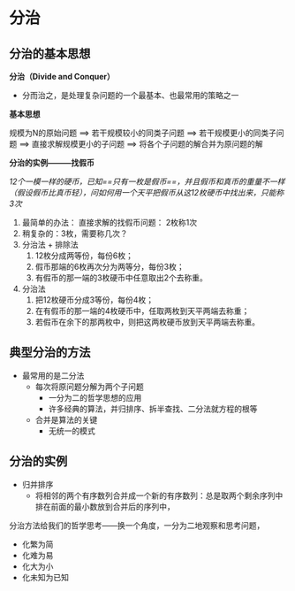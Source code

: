 # 分治

## 分治的基本思想

**分治（Divide and Conquer）**

- 分而治之，是处理复杂问题的一个最基本、也最常用的策略之一

**基本思想**

规模为N的原始问题 ==> 若干规模较小的同类子问题 ==>  若干规模更小的同类子问题 ==> 直接求解规模更小的子问题 ==> 将各个子问题的解合并为原问题的解

**分治的实例———找假币**

*12个一模一样的硬币，已知==只有一枚是假币==，并且假币和真币的重量不一样（假设假币比真币轻），问如何用一个天平把假币从这12枚硬币中找出来，只能称3次*

1. 最简单的办法： 直接求解的找假币问题： 2枚称1次
2. 稍复杂的：3枚，需要称几次？
3. 分治法 + 排除法
   1. 12枚分成两等份，每份6枚；
   2. 假币那端的6枚再次分为两等分，每份3枚；
   3. 有假币的那一端的3枚硬币中任意取出2个去称重。
4. 分治法
   1. 把12枚硬币分成3等份，每份4枚；
   2. 在有假币的那一端的4枚硬币中，任取两枚到天平两端去称重；
   3. 若假币在余下的那两枚中，则把这两枚硬币放到天平两端去称重。



## 典型分治的方法

- 最常用的是二分法
  - 每次将原问题分解为两个子问题
    - 一分为二的哲学思想的应用
    - 许多经典的算法，并归排序、拆半查找、二分法就方程的根等
  - 合并是算法的关键
    - 无统一的模式

## 分治的实例

- 归并排序
  - 将相邻的两个有序数列合并成一个新的有序数列：总是取两个剩余序列中排在前面的最小数放到合并后的序列中，





分治方法给我们的哲学思考——换一个角度，一分为二地观察和思考问题，

- 化繁为简
- 化难为易
- 化大为小
- 化未知为已知